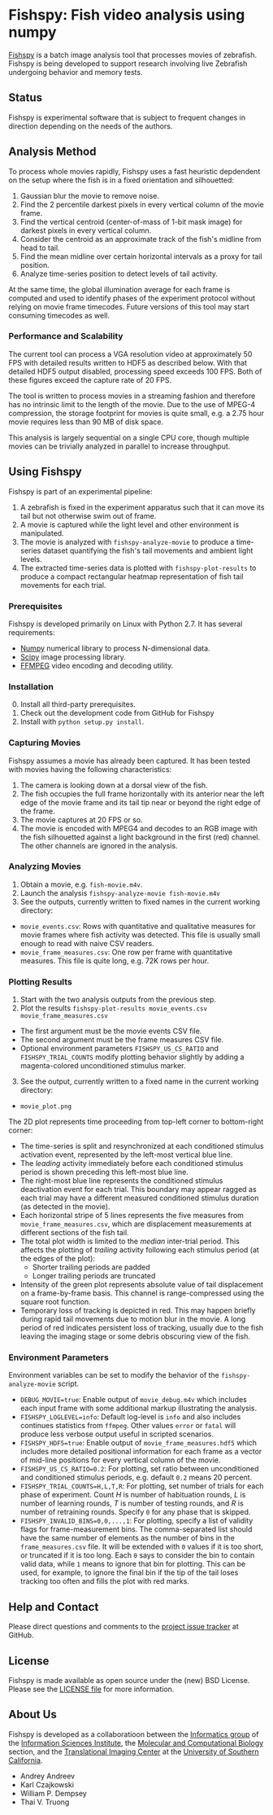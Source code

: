 # Fishspy: Fish video analysis using numpy

[Fishspy](http://github.com/informatics-isi-edu/fishspy) is a batch
image analysis tool that processes movies of zebrafish. Fishspy is
being developed to support research involving live Zebrafish
undergoing behavior and memory tests.

## Status

Fishspy is experimental software that is subject to frequent changes in
direction depending on the needs of the authors.

## Analysis Method

To process whole movies rapidly, Fishspy uses a fast heuristic
depdendent on the setup where the fish is in a fixed orientation and
silhouetted:

1. Gaussian blur the movie to remove noise.
2. Find the 2 percentile darkest pixels in every vertical column of
   the movie frame.
3. Find the vertical centroid (center-of-mass of 1-bit mask image)
   for darkest pixels in every vertical column.
4. Consider the centroid as an approximate track of the fish's midline
   from head to tail.
5. Find the mean midline over certain horizontal intervals as a proxy
   for tail position.
6. Analyze time-series position to detect levels of tail activity.

At the same time, the global illumination average for each frame is
computed and used to identify phases of the experiment protocol
without relying on movie frame timecodes. Future versions of this tool
may start consuming timecodes as well.

### Performance and Scalability

The current tool can process a VGA resolution video at approximately
50 FPS with detailed results written to HDF5 as described below. With
that detailed HDF5 output disabled, processing speed exceeds 100
FPS. Both of these figures exceed the capture rate of 20 FPS.

The tool is written to process movies in a streaming fashion and
therefore has no intrinsic limit to the length of the movie. Due to
the use of MPEG-4 compression, the storage footprint for movies is
quite small, e.g. a 2.75 hour movie requires less than 90 MB of disk
space.

This analysis is largely sequential on a single CPU core, though
multiple movies can be trivially analyzed in parallel to increase
throughput.

## Using Fishspy

Fishspy is part of an experimental pipeline:

1. A zebrafish is fixed in the experiment apparatus such that it can
   move its tail but not otherwise swim out of frame.
2. A movie is captured while the light level and other environment is
   manipulated.
3. The movie is analyzed with `fishspy-analyze-movie` to produce a
   time-series dataset quantifying the fish's tail movements and
   ambient light levels.
4. The extracted time-series data is plotted with
   `fishspy-plot-results` to produce a compact rectangular heatmap
   representation of fish tail movements for each trial.

### Prerequisites

Fishspy is developed primarily on Linux with Python 2.7. It has
several requirements:

- [Numpy](http://www.numpy.org) numerical library to process
N-dimensional data.
- [Scipy](http://www.scipy.org) image processing library.
- [FFMPEG](http://www.ffmpeg.org) video encoding and decoding utility.

### Installation

0. Install all third-party prerequisites.
1. Check out the development code from GitHub for Fishspy
2. Install with `python setup.py install`.

### Capturing Movies

Fishspy assumes a movie has already been captured. It has been tested
with movies having the following characteristics:

1. The camera is looking down at a dorsal view of the fish.
2. The fish occupies the full frame horizontally with its anterior
   near the left edge of the movie frame and its tail tip near or
   beyond the right edge of the frame.
3. The movie captures at 20 FPS or so.
4. The movie is encoded with MPEG4 and decodes to an RGB image with
   the fish silhouetted against a light background in the first (red)
   channel. The other channels are ignored in the analysis.

### Analyzing Movies

1. Obtain a movie, e.g. `fish-movie.m4v`.
2. Launch the analysis `fishspy-analyze-movie fish-movie.m4v`
3. See the outputs, currently written to fixed names in the current
  working directory:
  - `movie_events.csv`: Rows with quantitative and qualitative
     measures for movie frames where fish activity was detected. This
     file is usually small enough to read with naive CSV readers.
  - `movie_frame_measures.csv`: One row per frame with quantitative
     measures. This file is quite long, e.g. 72K rows per hour.

### Plotting Results

1. Start with the two analysis outputs from the previous step.
2. Plot the results `fishspy-plot-results movie_events.csv movie_frame_measures.csv`
  - The first argument must be the movie events CSV file.
  - The second argument must be the frame measures CSV file.
  - Optional environment parameters `FISHSPY_US_CS_RATIO` and
    `FISHSPY_TRIAL_COUNTS` modify plotting behavior slightly by adding
    a magenta-colored unconditioned stimulus marker.
3. See the output, currently written to a fixed name in the current
   working directory:
  - `movie_plot.png`
  
The 2D plot represents time proceeding from top-left corner to
bottom-right corner:

- The time-series is split and resynchronized at each conditioned
  stimulus activation event, represented by the left-most vertical
  blue line.
- The _leading_ activity immediately before each conditioned stimulus
  period is shown preceding this left-most blue line.
- The right-most blue line represents the conditioned stimulus
  deactivation event for each trial. This boundary may appear ragged
  as each trial may have a different measured conditioned stimulus
  duration (as detected in the movie).
- Each horizontal stripe of 5 lines represents the five measures from
  `movie_frame_measures.csv`, which are displacement measurements at
  different sections of the fish tail.
- The total plot width is limited to the _median_ inter-trial
  period. This affects the plotting of _trailing_ activity following
  each stimulus period (at the edges of the plot):
  - Shorter trailing periods are padded
  - Longer trailing periods are truncated
- Intensity of the green plot represents absolute value of tail
  displacement on a frame-by-frame basis. This channel is
  range-compressed using the square root function.
- Temporary loss of tracking is depicted in red. This may happen
  briefly during rapid tail movements due to motion blur in the
  movie. A long period of red indicates persistent loss of tracking,
  usually due to the fish leaving the imaging stage or some
  debris obscuring view of the fish.

### Environment Parameters

Environment variables can be set to modify the behavior of the
`fishspy-analyze-movie` script.

- `DEBUG_MOVIE=true`: Enable output of `movie_debug.m4v` which
  includes each input frame with some additional markup illustrating
  the analysis.
- `FISHSPY_LOGLEVEL=info`: Default log-level is `info` and also
  includes continues statistics from `ffmpeg`. Other values `error` or
  `fatal` will produce less verbose output useful in scripted
  scenarios.
- `FISHSPY_HDF5=true`: Enable output of `movie_frame_measures.hdf5`
  which includes more detailed positional information for each frame
  as a vector of mid-line positions for every vertical column of the
  movie.
- `FISHSPY_US_CS_RATIO=0.2`: For plotting, set ratio between
  unconditioned and conditioned stimulus periods, e.g. default `0.2`
  means 20 percent.
- `FISHSPY_TRIAL_COUNTS=H,L,T,R`: For plotting, set number of trials
  for each phase of experiment. Count _H_ is number of habituation
  rounds, _L_ is number of learning rounds, _T_ is number of testing
  rounds, and _R_ is number of retraining rounds. Specify `0` for any
  phase that is skipped.
- `FISHSPY_INVALID_BINS=0,0,...,1`: For plotting, specify a list of
  validity flags for frame-measurement bins. The comma-separated list
  should have the same number of elements as the number of bins in the
  `frame_measures.csv` file. It will be extended with `0` values if it
  is too short, or truncated if it is too long. Each `0` says to
  consider the bin to contain valid data, while `1` means to ignore
  that bin for plotting. This can be used, for example, to ignore the
  final bin if the tip of the tail loses tracking too often and fills
  the plot with red marks.

## Help and Contact

Please direct questions and comments to the [project issue
tracker](https://github.com/informatics-isi-edu/fishspy/issues) at
GitHub.

## License

Fishspy is made available as open source under the (new) BSD
License. Please see the [LICENSE
file](https://github.com/informatics-isi-edu/fishspy/blob/master/LICENSE)
for more information.

## About Us

Fishspy is developed as a collaboratioon between the
[Informatics group](http://www.isi.edu/research_groups/informatics/home)
of the [Information Sciences Institute](http://www.isi.edu), the
[Molecular and Computational Biology](https://dornsife.usc.edu/bisc/mcb/)
section, and the
[Translational Imaging Center](http://bioimaging.usc.edu) at the
[University of Southern California](http://www.usc.edu).

* Andrey Andreev
* Karl Czajkowski
* William P. Dempsey
* Thai V. Truong

